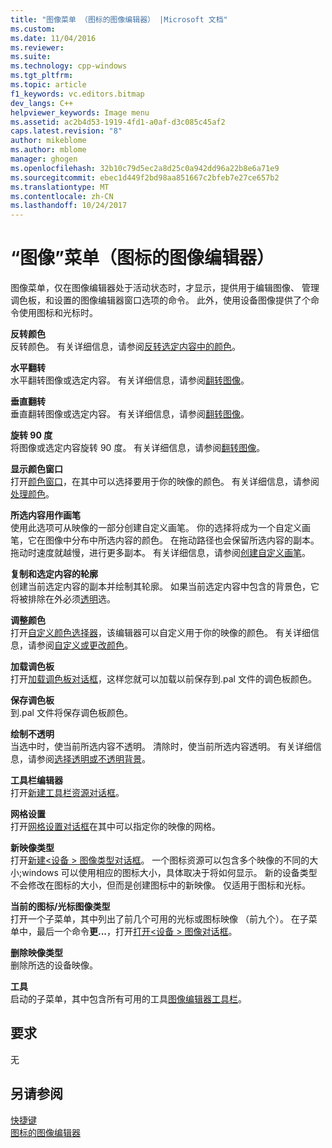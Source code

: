 ```yaml
---
title: "图像菜单 （图标的图像编辑器） |Microsoft 文档"
ms.custom: 
ms.date: 11/04/2016
ms.reviewer: 
ms.suite: 
ms.technology: cpp-windows
ms.tgt_pltfrm: 
ms.topic: article
f1_keywords: vc.editors.bitmap
dev_langs: C++
helpviewer_keywords: Image menu
ms.assetid: ac2b4d53-1919-4fd1-a0af-d3c085c45af2
caps.latest.revision: "8"
author: mikeblome
ms.author: mblome
manager: ghogen
ms.openlocfilehash: 32b10c79d5ec2a8d25c0a942dd96a22b8e6a71e9
ms.sourcegitcommit: ebec1d449f2bd98aa851667c2bfeb7e27ce657b2
ms.translationtype: MT
ms.contentlocale: zh-CN
ms.lasthandoff: 10/24/2017
---
```

# <a name="image-menu-image-editor-for-icons"></a>“图像”菜单（图标的图像编辑器）
图像菜单，仅在图像编辑器处于活动状态时，才显示，提供用于编辑图像、 管理调色板，和设置的图像编辑器窗口选项的命令。 此外，使用设备图像提供了个命令使用图标和光标时。  
  
 **反转颜色**  
 反转颜色。 有关详细信息，请参阅[反转选定内容中的颜色](../windows/inverting-the-colors-in-a-selection-image-editor-for-icons.md)。  
  
 **水平翻转**  
 水平翻转图像或选定内容。 有关详细信息，请参阅[翻转图像](../windows/flipping-an-image-image-editor-for-icons.md)。  
  
 **垂直翻转**  
 垂直翻转图像或选定内容。 有关详细信息，请参阅[翻转图像](../windows/flipping-an-image-image-editor-for-icons.md)。  
  
 **旋转 90 度**  
 将图像或选定内容旋转 90 度。 有关详细信息，请参阅[翻转图像](../windows/flipping-an-image-image-editor-for-icons.md)。  
  
 **显示颜色窗口**  
 打开[颜色窗口](../windows/colors-window-image-editor-for-icons.md)，在其中可以选择要用于你的映像的颜色。 有关详细信息，请参阅[处理颜色](../windows/working-with-color-image-editor-for-icons.md)。  
  
 **所选内容用作画笔**  
 使用此选项可从映像的一部分创建自定义画笔。 你的选择将成为一个自定义画笔，它在图像中分布中所选内容的颜色。 在拖动路径也会保留所选内容的副本。 拖动时速度就越慢，进行更多副本。 有关详细信息，请参阅[创建自定义画笔](../windows/creating-a-custom-brush-image-editor-for-icons.md)。  
  
 **复制和选定内容的轮廓**  
 创建当前选定内容的副本并绘制其轮廓。 如果当前选定内容中包含的背景色，它将被排除在外必须[透明](../windows/choosing-a-transparent-or-opaque-background-image-editor-for-icons.md)选。  
  
 **调整颜色**  
 打开[自定义颜色选择器](../windows/custom-color-selector-dialog-box-image-editor-for-icons.md)，该编辑器可以自定义用于你的映像的颜色。 有关详细信息，请参阅[自定义或更改颜色](../windows/customizing-or-changing-colors-image-editor-for-icons.md)。  
  
 **加载调色板**  
 打开[加载调色板对话框](../windows/load-palette-colors-dialog-box-image-editor-for-icons.md)，这样您就可以加载以前保存到.pal 文件的调色板颜色。  
  
 **保存调色板**  
 到.pal 文件将保存调色板颜色。  
  
 **绘制不透明**  
 当选中时，使当前所选内容不透明。 清除时，使当前所选内容透明。 有关详细信息，请参阅[选择透明或不透明背景](../windows/choosing-a-transparent-or-opaque-background-image-editor-for-icons.md)。  
  
 **工具栏编辑器**  
 打开[新建工具栏资源对话框](../windows/new-toolbar-resource-dialog-box.md)。  
  
 **网格设置**  
 打开[网格设置对话框](../windows/grid-settings-dialog-box-image-editor-for-icons.md)在其中可以指定你的映像的网格。  
  
 **新映像类型**  
 打开[新建\<设备 > 图像类型对话框](../windows/new-device-image-type-dialog-box-image-editor-for-icons.md)。 一个图标资源可以包含多个映像的不同的大小;windows 可以使用相应的图标大小，具体取决于将如何显示。 新的设备类型不会修改在图标的大小，但而是创建图标中的新映像。 仅适用于图标和光标。  
  
 **当前的图标/光标图像类型**  
 打开一个子菜单，其中列出了前几个可用的光标或图标映像 （前九个）。 在子菜单中，最后一个命令**更...**，打开[打开\<设备 > 图像对话框](../windows/open-device-image-dialog-box-image-editor-for-icons.md)。  
  
 **删除映像类型**  
 删除所选的设备映像。  
  
 **工具**  
 启动的子菜单，其中包含所有可用的工具[图像编辑器工具栏](../windows/toolbar-image-editor-for-icons.md)。  
  
## <a name="requirements"></a>要求  
 无  
  
## <a name="see-also"></a>另请参阅  
 [快捷键](../windows/accelerator-keys-image-editor-for-icons.md)   
 [图标的图像编辑器](../windows/image-editor-for-icons.md)

